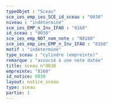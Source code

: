 ```yaml
---
typeObjet : "Sceau"
sce_ies_emp_ies_SCE_id_sceau : "0030"
niveau : "indéterminé"
sce_ies_EMP_n_Inv_IFAO : "8160"
id_sceau : "0030"
sce_ies_emp_NOT_nom_note : "N8160"
sce_ies_emp_ies_EMP_n_Inv_IFAO : "8160"
motif : "indéterminé"
type_sceau : "cylindre (empreinte)"
remarque : "associé à une note datée"
title: sceau n°0030
empreinte: "8160"
id_notice: 0030
layout: notice_sceau
type: sceau
partie: 1
---
```

